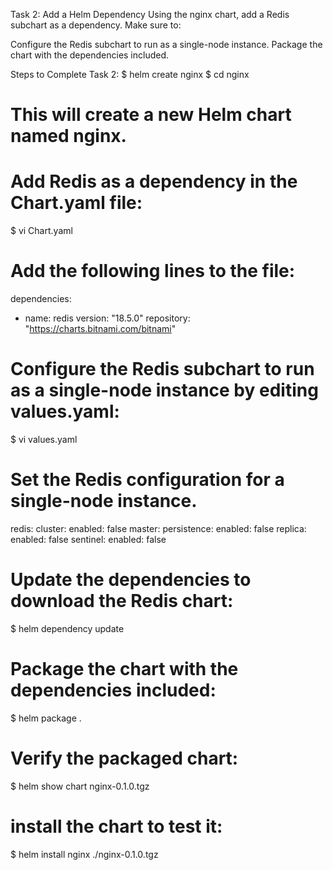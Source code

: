 Task 2: Add a Helm Dependency
Using the nginx chart, add a Redis subchart as a dependency. Make sure to:

Configure the Redis subchart to run as a single-node instance.
Package the chart with the dependencies included.

Steps to Complete Task 2:
$ helm create nginx
$ cd nginx
# This will create a new Helm chart named nginx.
# Add Redis as a dependency in the Chart.yaml file:
$ vi Chart.yaml
# Add the following lines to the file:
dependencies:
  - name: redis
    version: "18.5.0"
    repository: "https://charts.bitnami.com/bitnami"

# Configure the Redis subchart to run as a single-node instance by editing values.yaml:
$ vi values.yaml
# Set the Redis configuration for a single-node instance.
redis:
  cluster:
    enabled: false
  master:
    persistence:
      enabled: false
  replica:
    enabled: false
  sentinel:
    enabled: false

# Update the dependencies to download the Redis chart:
$ helm dependency update

# Package the chart with the dependencies included:
$ helm package .

# Verify the packaged chart:
$ helm show chart nginx-0.1.0.tgz

# install the chart to test it:
$ helm install nginx ./nginx-0.1.0.tgz